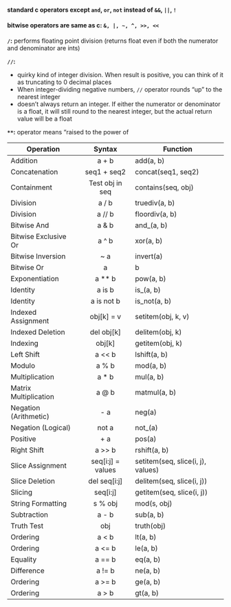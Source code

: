 #### standard c operators except `and`, `or`, `not` instead of `&&`, `||`, `!`
#### bitwise operators are same as c: `&, |, ~, ^, >>, <<`

**`/`:** performs floating point division (returns float even if both the numerator and denominator are ints)    

**`//`:**
* quirky kind of integer division. When result is positive, you can think of it as truncating to 0 decimal places
* When integer-dividing negative numbers, `//` operator rounds “up” to the nearest integer
* doesn’t always return an integer. If either the numerator or denominator is a float, it will still round to the nearest integer, but the actual return value will be a float
    
**`**`:** operator means “raised to the power of

|Operation | Syntax | Function |
|----------|:------:|----------|
|Addition | a + b	| add(a, b) |
|Concatenation |	seq1 + seq2	| concat(seq1, seq2) |
|Containment | Test	obj in seq | contains(seq, obj) |
|Division	| a / b	| truediv(a, b) |
|Division	| a // b | floordiv(a, b) |
|Bitwise And | a & b | and_(a, b) |
|Bitwise Exclusive Or	| a ^ b |	xor(a, b) |
|Bitwise Inversion | ~ a | invert(a) |
|Bitwise Or	| a | b	| or_(a, b) |
|Exponentiation |	a ** b | pow(a, b) |
|Identity	| a is b | is_(a, b) |
|Identity |	a is not b | is_not(a, b) |
|Indexed Assignment |	obj[k] = v | setitem(obj, k, v) |
|Indexed Deletion	| del obj[k] | delitem(obj, k) |
|Indexing	| obj[k] | getitem(obj, k) |
|Left Shift |	a << b | lshift(a, b) |
|Modulo | a % b | mod(a, b) |
|Multiplication | a * b	| mul(a, b) |
|Matrix Multiplication | a @ b | matmul(a, b) |
|Negation (Arithmetic) | - a | neg(a) |
|Negation (Logical) |	not a	| not_(a) |
|Positive	| + a	| pos(a) |
|Right Shift | a >> b |	rshift(a, b) |
|Slice Assignment	| seq[i:j] = values	| setitem(seq, slice(i, j), values) |
|Slice Deletion	| del seq[i:j] | delitem(seq, slice(i, j)) |
|Slicing	| seq[i:j] | getitem(seq, slice(i, j)) |
|String Formatting | s % obj | mod(s, obj) |
|Subtraction | a - b | sub(a, b) |
|Truth Test |	obj	| truth(obj) |
|Ordering	| a < b	| lt(a, b) |
|Ordering	| a <= b | le(a, b) |
|Equality	| a == b | eq(a, b) |
|Difference	| a != b | ne(a, b) |
|Ordering	| a >= b | ge(a, b) |
|Ordering	| a > b	| gt(a, b) |
